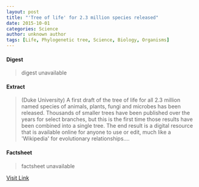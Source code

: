 ```yaml
---
layout: post
title: "'Tree of life' for 2.3 million species released"
date: 2015-10-01
categories: Science
author: unknown author
tags: [Life, Phylogenetic tree, Science, Biology, Organisms]
---
```



#### Digest
>digest unavailable

#### Extract
>(Duke University) A first draft of the tree of life for all 2.3 million named species of animals, plants, fungi and microbes has been released. Thousands of smaller trees have been published over the years for select branches, but this is the first time those results have been combined into a single tree. The end result is a digital resource that is available online for anyone to use or edit, much like a 'Wikipedia' for evolutionary relationships....

#### Factsheet
>factsheet unavailable

[Visit Link](http://www.eurekalert.org/pub_releases/2015-09/du-ol091815.php)


